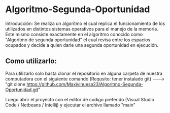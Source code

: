 # Algoritmo-Segunda-Oportunidad
Introducción: Se realiza un algoritmo el cual replica el funcionamiento de los utilizados en distintos sistemas operativos para el manejo de la memoria. Este mismo consiste exactamente en el algoritmo conocido como "Algoritmo de segunda oportunidad" el cual revisa entre los espacios ocupados y decide a quien darle una segunda oportunidad en ejecución.

## Como utilizarlo:
Para utilizarlo solo basta clonar el repositorio en alguna carpeta de nuestra computadora con el siguiente comando (Requsito: tener instalado git)
 ---> "git clone https://github.com/Maxivinuesa23/Algoritmo-Segunda-Oportunidad.git"

Luego abrir el proyecto con el editor de codigo preferido (Visual Studio Code / Netbeans / Intellij) y ejecutar el archivo llamado "main"

